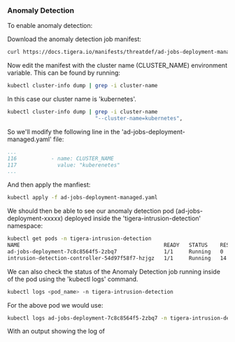 ### Anomaly Detection

To enable anomaly detection:

Download the anomaly detection job manifest:
```bash
curl https://docs.tigera.io/manifests/threatdef/ad-jobs-deployment-managed.yaml -O
```

Now edit the manifest with the cluster name (CLUSTER_NAME) environment variable. This can be found by running:

```bash
kubectl cluster-info dump | grep -i cluster-name
```
In this case our cluster name is 'kubernetes'.
```bash
kubectl cluster-info dump | grep -i cluster-name
                            "--cluster-name=kubernetes",
```

So we'll modify the following line in the 'ad-jobs-deployment-managed.yaml' file:

```yaml
...
116           - name: CLUSTER_NAME
117             value: "kuberenetes"
...
```
And then apply the manfiest:

```bash
kubectl apply -f ad-jobs-deployment-managed.yaml
```

We should then be able to see our anomaly detection pod (ad-jobs-deployment-xxxxx) deployed inside the 'tigera-intrusion-detection' namespace:

```bash
kubectl get pods -n tigera-intrusion-detection
NAME                                              READY   STATUS    RESTARTS   AGE
ad-jobs-deployment-7c8c8564f5-2zbq7               1/1     Running   0          102s
intrusion-detection-controller-54d97f58f7-hzjgz   1/1     Running   14         4d22h
```

We can also check the status of the Anomaly Detection job running inside of the pod using the 'kubectl logs' command. 

```bash
kubectl logs <pod_name> -n tigera-intrusion-detection
```

For the above pod we would use:

```bash
kubectl logs ad-jobs-deployment-7c8c8564f5-2zbq7 -n tigera-intrusion-detection
```
With an output showing the log of
